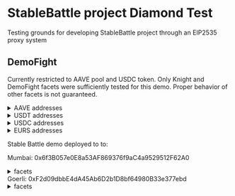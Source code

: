 # StableBattle project Diamond Test
Testing grounds for developing StableBattle project through an EIP2535 proxy system

## DemoFight

Currently restricted to AAVE pool and USDC token.
Only Knight and DemoFight facets were sufficiently tested for this demo. Proper behavior of other facets is not guaranteed.

<details>
<summary>AAVE addresses</summary>

Mumbai: 0x6C9fB0D5bD9429eb9Cd96B85B81d872281771E6B

Goerli: 0x88C26bE9811A224961f50119A0AcFD989eCEaA2B

</details>

<details>
<summary>USDT addresses</summary>

Mumbai: 0x21C561e551638401b937b03fE5a0a0652B99B7DD

Goerli: 0xC2C527C0CACF457746Bd31B2a698Fe89de2b6d49

</details>

<details>
<summary>USDC addresses</summary>

Mumbai: 0x9aa7fEc87CA69695Dd1f879567CcF49F3ba417E2

Goerli: 0xA2025B15a1757311bfD68cb14eaeFCc237AF5b43

</details>

<details>
<summary>EURS addresses</summary>

Mumbai: 0x0000000000000000000000000000000000000000

Goerli: 0xc31E63CB07209DFD2c7Edb3FB385331be2a17209

</details>


Stable Battle demo deployed to to:

Mumbai: 0x6f3B057e0E8a53AF869376f9aC4a9529512F62A0
<details>
<summary>facets</summary>
DiamondCutFacet: 0xAAC76F62AE3e01B8C5462A04Ed8e9dc5E0EE3Cb8

DiamondLoupeFacet: 0xF419A5e2114CB37e2F2E83B480EC3Ad13B683FDb

OwnershipFacet: 0x1b5ef82E370FB1abFeA95eC909Bb153927954caf

ItemsFacet: 0xCc9b4A9Eaa27Cbb55C8014F836079eBeF614809E

ClanFacet: 0x540a77b254aF1A5d9b9fa4af89F4Cc6dB6A752BD

ForgeFacet: 0xaa5D9746d6C40edCa7a414266b1F49DD25e8B662

KnightFacet: 0xD5ba4D7D65AE22407d1e73Bff8a25b603449a1C9

SBVHookFacet: 0x353f55e2046d8754E780d4691E5f2D0Fa7e66F36 

TournamentFacet: 0xD34fFB411c3DA2BD5Fb56560077e4850984CE352

TreasuryFacet: 0x814854b483155173CCe563D4D97A50a61738Bc68

GearFacet: 0x4A2d6c411BEF81efCe703487b99eD5D95Bb284F4

EtherscanFacet: 0xfa03491AAa5fC5aE32101ab429977b1e911B2c1A

DemoFightFacet: 0xaAa4bF9bEfFa6AC2692B833136D23aA9bCaBC1Ff

</details>
Goerli: 0xF2d09dbbE4dA45Ab6D2b1D8bf64980B33e377ebd
<details>
<summary>facets</summary>
DiamondCutFacet: 0xF2d09dbbE4dA45Ab6D2b1D8bf64980B33e377ebd

DiamondLoupeFacet: 0xf366384018438721885D261A3e687a7233f38472

OwnershipFacet: 0xfb75382F65d0Bed3F2189bD469aD167bcFE3FFbA

ItemsFacet: 0xF7E782349d5278619448DC04a82ff328400649b4

ClanFacet: 0xf733994b034989fDd35a2a7897bf86ec22C03962

ForgeFacet: 0xB5Ad242963c838d9069B702E8f733eDbBEe90069

KnightFacet: 0xF8760FB66efa4e8c23AdA73920815D8ceE3d48B6

SBVHookFacet: 0x2FcB9475970b7eD56486Be7591a976776f01b006 

TournamentFacet: 0x8ca30494DecF63610Add6B097D81C87A63428D4c

TreasuryFacet: 0x741B3F9b3f0Bd2Ea20B0e75D9Ad7494e61FC103E

GearFacet: 0x8e4A56BEDA4394Be7f5614A76cf44A2C79C097fC

EtherscanFacet: 0x31c295EE514F56F2808e4Db4Bf4798694A7149Cf

DemoFightFacet: 0x763D01f80003825320d196f3576690934067887C
</details>